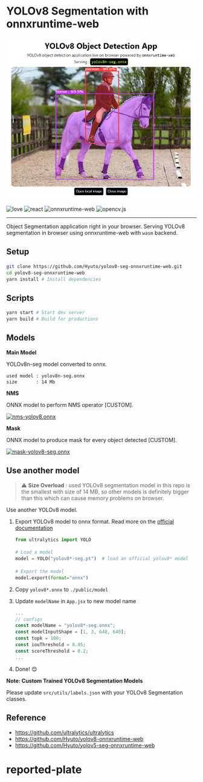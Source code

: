 # YOLOv8 Segmentation with onnxruntime-web

<p align="center">
  <img src="./sample.png" />
</p>

![love](https://img.shields.io/badge/Made%20with-🖤-white)
![react](https://img.shields.io/badge/React-blue?logo=react)
![onnxruntime-web](https://img.shields.io/badge/onnxruntime--web-white?logo=onnx&logoColor=black)
![opencv.js](https://img.shields.io/badge/opencv.js-green?logo=opencv)

---

Object Segmentation application right in your browser.
Serving YOLOv8 segmentation in browser using onnxruntime-web with `wasm` backend.

## Setup

```bash
git clone https://github.com/Hyuto/yolov8-seg-onnxruntime-web.git
cd yolov8-seg-onnxruntime-web
yarn install # Install dependencies
```

## Scripts

```bash
yarn start # Start dev server
yarn build # Build for productions
```

## Models

**Main Model**

YOLOv8n-seg model converted to onnx.

```
used model : yolov8n-seg.onnx
size       : 14 Mb
```

**NMS**

ONNX model to perform NMS operator [CUSTOM].

[![nms-yolov8.onnx](https://img.shields.io/badge/nms--yolov8.onnx-black?logo=onnx)](https://netron.app/?url=https://raw.githubusercontent.com/Hyuto/yolov8-seg-onnxruntime-web/master/public/model/nms-yolov8.onnx)

**Mask**

ONNX model to produce mask for every object detected [CUSTOM].

[![mask-yolov8-seg.onnx](https://img.shields.io/badge/mask--yolov8--seg.onnx-black?logo=onnx)](https://netron.app/?url=https://raw.githubusercontent.com/Hyuto/yolov8-seg-onnxruntime-web/master/public/model/mask-yolov8-seg.onnx)

## Use another model

> :warning: **Size Overload** : used YOLOv8 segmentation model in this repo is the smallest with size of 14 MB, so other models is definitely bigger than this which can cause memory problems on browser.

Use another YOLOv8 model.

1. Export YOLOv8 model to onnx format. Read more on the [official documentation](https://docs.ultralytics.com/tasks/segmentation/#export)

   ```python
   from ultralytics import YOLO

   # Load a model
   model = YOLO("yolov8*-seg.pt")  # load an official yolov8* model

   # Export the model
   model.export(format="onnx")
   ```

2. Copy `yolov8*.onnx` to `./public/model`
3. Update `modelName` in `App.jsx` to new model name
   ```jsx
   ...
   // configs
   const modelName = "yolov8*-seg.onnx";
   const modelInputShape = [1, 3, 640, 640];
   const topk = 100;
   const iouThreshold = 0.45;
   const scoreThreshold = 0.2;
   ...
   ```
4. Done! 😊

**Note: Custom Trained YOLOv8 Segmentation Models**

Please update `src/utils/labels.json` with your YOLOv8 Segmentation classes.

## Reference

- https://github.com/ultralytics/ultralytics
- https://github.com/Hyuto/yolov8-onnxruntime-web
- https://github.com/Hyuto/yolov5-seg-onnxruntime-web
# reported-plate
